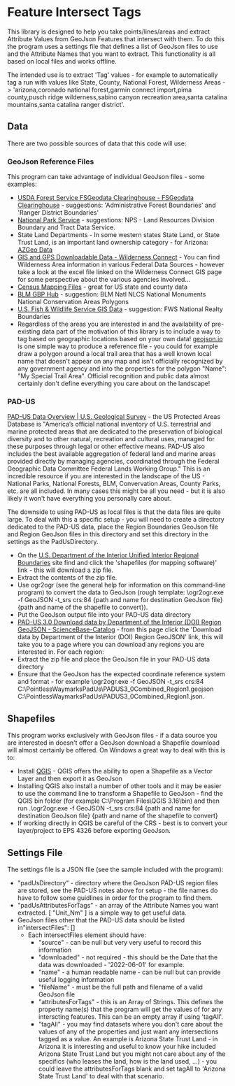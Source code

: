 ﻿# Feature Intersect Tags

This library is designed to help you take points/lines/areas and extract Attribute Values from GeoJson Features that intersect with them. To do this the program uses a settings file that defines a list of GeoJson files to use and the Attribute Names that you want to extract. This functionality is all based on local files and works offline.

The intended use is to extract 'Tag' values - for example to automatically tag a run with values like State, County, National Forest, Wilderness Areas -> 'arizona,coronado national forest,garmin connect import,pima county,pusch ridge wilderness,sabino canyon recreation area,santa catalina mountains,santa catalina ranger district'.

## Data

There are two possible sources of data that this code will use:

### GeoJson Reference Files

This program can take advantage of individual GeoJson files - some examples:
 - [USDA Forest Service FSGeodata Clearinghouse - FSGeodata Clearinghouse](https://data.fs.usda.gov/geodata/) - suggestions: 'Administrative Forest Boundaries' and 'Ranger District Boundaries'
 - [National Park Service](https://public-nps.opendata.arcgis.com/) - suggestions: NPS - Land Resources Division Boundary and Tract Data Service.
 - State Land Departments - In some western states State Land, or State Trust Land, is an important land ownership category - for Arizona: [AZGeo Data](https://azgeo-open-data-agic.hub.arcgis.com/)
 - [GIS and GPS Downloadable Data - Wilderness Connect](https://wilderness.net/visit-wilderness/gis-gps.php) - You can find Wilderness Area information in various Federal Data Sources - however take a look at the excel file linked on the Wilderness Connect GIS page for some perspective about the various agencies involved...
 - [Census Mapping Files](https://www.census.gov/geographies/mapping-files.html) - great for US state and county data
 - [BLM GBP Hub](https://gbp-blm-egis.hub.arcgis.com/) - suggestion: BLM Natl NLCS National Monuments National Conservation Areas Polygons
 - [U.S. Fish & Wildlife Service GIS Data](https://gis-fws.opendata.arcgis.com/) - suggestion: FWS National Realty Boundaries
 - Regardless of the areas you are interested in and the availability of pre-existing data part of the motivation of this library is to include a way to tag based on geographic locations based on your own data! [geojson.io](https://geojson.io/) is one simple way to produce a reference file - you could for example draw a polygon around a local trail area that has a well known local name that doesn't appear on any map and isn't officially recognized by any government agency and into the properties for the polygon "Name": "My Special Trail Area". Official recognition and public data almost certainly don't define everything you care about on the landscape!

### PAD-US

[PAD-US Data Overview | U.S. Geological Survey](https://www.usgs.gov/programs/gap-analysis-project/science/pad-us-data-overview) - the US Protected Areas Database is "America’s official national inventory of U.S. terrestrial and marine protected areas that are dedicated to the preservation of biological diversity and to other natural, recreation and cultural uses, managed for these purposes through legal or other effective means. PAD-US also includes the best available aggregation of federal land and marine areas provided directly by managing agencies, coordinated through the Federal Geographic Data Committee Federal Lands Working Group." This is an incredible resource if you are interested in the landscape of the US - National Parks, National Forests, BLM, Convervation Areas, County Parks, etc. are all included. In many cases this might be all you need - but it is also likely it won't have everything you personally care about.

The downside to using PAD-US as local files is that the data files are quite large. To deal with this a specific setup - you will need to create a directory dedicated to the PAD-US data, place the Region Boundaries GeoJson file and Region GeoJson files in this directory and set this directory in the settings as the PadUsDirectory.
  - On the [U.S. Department of the Interior Unified Interior Regional Boundaries](https://www.doi.gov/employees/reorg/unified-regional-boundaries) site find and click the 'shapefiles (for mapping software)' link - this will download a zip file.
  - Extract the contents of the zip file.
  - Use ogr2ogr (see the general help for information on this command-line program) to convert the data to GeoJson (rough template: \ogr2ogr.exe -f GeoJSON -t_srs crs:84 {path and name for destination GeoJson file} {path and name of the shapefile to convert}).
  - Put the GeoJson output file into your PAD-US data directory
  - [PAD-US 3.0 Download data by Department of the Interior (DOI) Region GeoJSON - ScienceBase-Catalog](https://www.sciencebase.gov/catalog/item/622256afd34ee0c6b38b6bb7) - from this page click the 'Download data by Department of the Interior (DOI) Region GeoJSON' link, this will take you to a page where you can download any regions you are interested in. For each region:
  - Extract the zip file and place the GeoJson file in your PAD-US data directory
  - Ensure that the GeoJson has the expected coordinate reference system and format - for example  \ogr2ogr.exe -f GeoJSON -t_srs crs:84 C:\PointlessWaymarksPadUs\PADUS3_0Combined_Region1.geojson C:\PointlessWaymarksPadUs\PADUS3_0Combined_Region1.json.


## Shapefiles

This program works exclusively with GeoJson files - if a data source you are interested in doesn't offer a GeoJson download a Shapefile download will almost certainly be offered. On Windows a great way to deal with this is to:
 - Install [QGIS](https://www.qgis.org/en/site/) - QGIS offers the ability to open a Shapefile as a Vector Layer and then export it as GeoJson
 - Installing QGIS also install a number of other tools and it may be easier to use the command line to transform a Shapefile to GeoJson - find the QGIS bin folder (for example C:\Program Files\QGIS 3.16\bin\) and then run .\ogr2ogr.exe -f GeoJSON -t_srs crs:84 {path and name for destination GeoJson file} {path and name of the shapefile to convert}
 - If working directly in QGIS be careful of the CRS - best is to convert your layer/project to EPS 4326 before exporting GeoJson.


## Settings File

The settings file is a JSON file (see the sample included with the program):
 - "padUsDirectory" - directory where the GeoJson PAD-US region files are stored, see the PAD-US notes above for setup - the file names do have to follow some guidlines in order for the program to find them.
 - "padUsAttributesForTags" - an array of the Attribute Names you want extracted. [ "Unit_Nm" ] is a simple way to get useful data.
 - GeoJson files other that the PAD-US data should be listed in"intersectFiles": []
	 - Each intersectFiles element should have:
	   - "source" - can be null but very very useful to record this information
	   - "downloaded" - not required - this should be the Date that the data was downloaded - '2022-06-01' for example.
	   - "name" - a human readable name - can be null but can provide useful logging information
	   - "fileName" - must be the full path and filename of a valid GeoJson file
	   - "attributesForTags" - this is an Array of Strings. This defines the property name(s) that the program will get the values of for any interscting features. This can be an empty array if using 'tagAll'.
	   - "tagAll" - you may find datasets where you don't care about the values of any of the properties and just want any intersections tagged as a value. An example is Arizona State Trust Land - in Arizona it is interesting and useful to know your hike included Arizona State Trust Land but you might not care about any of the specifics (who leases the land, how is the land used, ...) - you could leave the attributesForTags blank and set tagAll to 'Arizona State Trust Land' to deal with that scenario.
